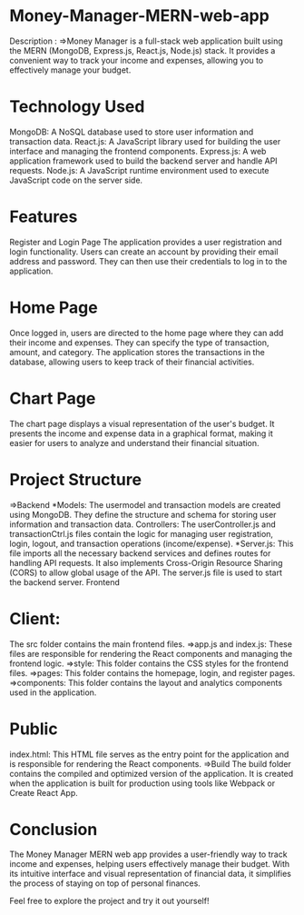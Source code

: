 # Money-Manager-MERN-web-app
Description :
=>Money Manager is a full-stack web application built using the MERN (MongoDB, Express.js, React.js, Node.js) stack. It provides a convenient way to track your income and expenses, allowing you to effectively manage your budget.

# Technology Used
MongoDB: A NoSQL database used to store user information and transaction data.
React.js: A JavaScript library used for building the user interface and managing the frontend components.
Express.js: A web application framework used to build the backend server and handle API requests.
Node.js: A JavaScript runtime environment used to execute JavaScript code on the server side.

# Features
Register and Login Page
The application provides a user registration and login functionality. Users can create an account by providing their email address and password. They can then use their credentials to log in to the application.

# Home Page
Once logged in, users are directed to the home page where they can add their income and expenses. They can specify the type of transaction, amount, and category. The application stores the transactions in the database, allowing users to keep track of their financial activities.

# Chart Page
The chart page displays a visual representation of the user's budget. It presents the income and expense data in a graphical format, making it easier for users to analyze and understand their financial situation.

# Project Structure
=>Backend
  *Models: The usermodel and transaction models are created using MongoDB. They define the structure and schema for storing user information and transaction data.
Controllers: The userController.js and transactionCtrl.js files contain the logic for managing user registration, login, logout, and transaction operations (income/expense).
  *Server.js: This file imports all the necessary backend services and defines routes for handling API requests. It also implements Cross-Origin Resource Sharing (CORS) to allow global usage of the API. The server.js file is used to start the backend server.
Frontend

# Client: 
  The src folder contains the main frontend files.
  =>app.js and index.js: These files are responsible for rendering the React components and managing the frontend logic.
  =>style: This folder contains the CSS styles for the frontend files.
  =>pages: This folder contains the homepage, login, and register pages.
  =>components: This folder contains the layout and analytics components used in the application.

  
# Public
  index.html: This HTML file serves as the entry point for the application and is responsible for rendering the React components.
=>Build
The build folder contains the compiled and optimized version of the application. It is created when the application is built for production using tools like Webpack or Create React App.

# Conclusion
The Money Manager MERN web app provides a user-friendly way to track income and expenses, helping users effectively manage their budget. With its intuitive interface and visual representation of financial data, it simplifies the process of staying on top of personal finances.

Feel free to explore the project and try it out yourself!


